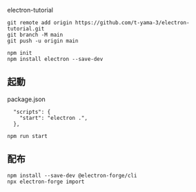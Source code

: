 electron-tutorial

```
git remote add origin https://github.com/t-yama-3/electron-tutorial.git
git branch -M main
git push -u origin main
```

```
npm init
npm install electron --save-dev
```

## 起動

package.json

```
  "scripts": {
    "start": "electron .",
  },
```

```
npm run start
```

## 配布

```
npm install --save-dev @electron-forge/cli
npx electron-forge import
```
